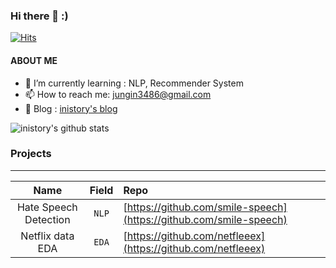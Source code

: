 ### Hi there 👋 :)
[![Hits](https://hits.seeyoufarm.com/api/count/incr/badge.svg?url=https%3A%2F%2Fgithub.com%2Finistory&count_bg=%23044C89&title_bg=%23555555&icon=&icon_color=%23E7E7E7&title=Visits&edge_flat=false)](https://hits.seeyoufarm.com)

#### ABOUT ME

- 🌱  I’m currently learning : NLP, Recommender System
- 📫  How to reach me: <a href="mailto:jungin3486@gmail.com">jungin3486@gmail.com</a>
- 💬  Blog : [inistory's blog](https://inistory.tistory.com/)


![inistory's github stats](https://github-readme-stats.vercel.app/api?username=inistory&show_icons=true)


### Projects
--- 
|    Name    | Field  | Repo |
|:----------:|:------:| :---- | 
| Hate Speech Detection |`NLP`| [https://github.com/smile-speech](https://github.com/smile-speech) | 
| Netflix data EDA |`EDA` |  [https://github.com/netfleeex](https://github.com/netfleeex) | 




<!--
**inistory/inistory** is a ✨ _special_ ✨ repository because its `README.md` (this file) appears on your GitHub profile.

Here are some ideas to get you started:

- 🔭 I’m currently working on ...
- 🌱 I’m currently learning ...
- 👯 I’m looking to collaborate on ...
- 🤔 I’m looking for help with ...
- 💬 Ask me about ...
- 📫 How to reach me: ...
- 😄 Pronouns: ...
- ⚡ Fun fact: ...
-->
